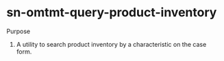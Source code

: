 # sn-omtmt-query-product-inventory

Purpose
1. A utility to search product inventory by a characteristic on the case form.

